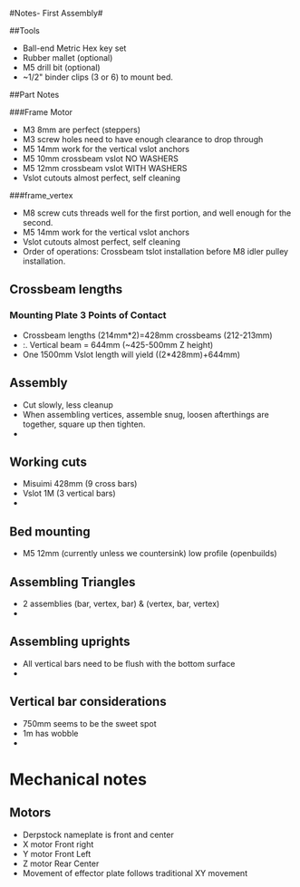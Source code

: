 #Notes- First Assembly#

##Tools
* Ball-end Metric Hex key set
* Rubber mallet (optional)
* M5 drill bit (optional)
* ~1/2" binder clips (3 or 6) to mount bed.

##Part Notes

###Frame Motor
* M3 8mm are perfect (steppers)
* M3 screw holes need to have enough clearance to drop through
* M5 14mm work for the vertical vslot anchors
* M5 10mm crossbeam vslot NO WASHERS
* M5 12mm crossbeam vslot WITH WASHERS
* Vslot cutouts almost perfect, self cleaning

###frame_vertex
* M8 screw cuts threads well for the first portion, and well enough for the second. 
* M5 14mm work for the vertical vslot anchors
* Vslot cutouts almost perfect, self cleaning
* Order of operations: Crossbeam tslot installation before M8 idler pulley installation.


## Crossbeam lengths

### Mounting Plate 3 Points of Contact

* Crossbeam lengths (214mm*2)=428mm crossbeams (212-213mm)
* :. Vertical beam = 644mm (~425-500mm Z height)
* One 1500mm Vslot length will yield ((2*428mm)+644mm)


## Assembly

* Cut slowly, less cleanup
* When assembling vertices, assemble snug, loosen afterthings are together, square up then tighten.
* 

## Working cuts

* Misuimi 428mm (9 cross bars)
* Vslot 1M (3 vertical bars)
* 
## Bed mounting 

* M5 12mm (currently unless we countersink) low profile (openbuilds)

## Assembling Triangles

* 2 assemblies (bar, vertex, bar) & (vertex, bar, vertex)
* 

## Assembling uprights

* All vertical bars need to be flush with the bottom surface
* 

## Vertical bar considerations

* 750mm seems to be the sweet spot
* 1m has wobble
* 

# Mechanical notes

## Motors

* Derpstock nameplate is front and center
* X motor Front right
* Y motor Front Left
* Z motor Rear Center
* Movement of effector plate follows traditional XY movement
